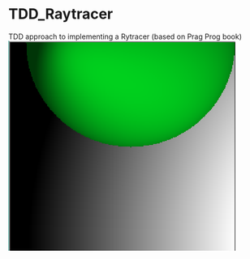# TDD_Raytracer
TDD approach to implementing a Rytracer (based on Prag Prog book)
<img src="PhongShadedSphere.PNG">
